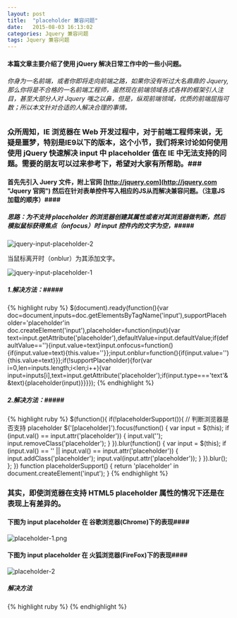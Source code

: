 ```yaml
---
layout: post
title:  "placeholder 兼容问题"
date:   2015-08-03 16:13:02
categories: Jquery 兼容问题
tags: Jquery 兼容问题
---
```



#### 本篇文章主要介绍了使用 jQuery 解决日常工作中的一些小问题。

###### 你身为一名前端，或者你即将走向前端之路，如果你没有听过大名鼎鼎的 Jquery,那么你将是不合格的一名前端工程师，虽然现在前端领域各式各样的框架引人注目，甚至大部分人对 Jquery 嗤之以鼻，但是，纵观前端领域，优质的前端屈指可数；所以本文针对合适的人解决合理的事情。

### 众所周知，IE 浏览器在 Web 开发过程中，对于前端工程师来说，无疑是噩梦，特别是IE9以下的版本，这个小节，我们将来讨论如何使用使用 jQuery 快速解决 input 中 placeholder 值在 IE 中无法支持的问题。需要的朋友可以过来参考下，希望对大家有所帮助。###


#### 首先先引入 Juery 文件，附上官网 [http://jquery.com](http://jquery.com "Jquery 官网") 然后在针对表单控件写入相应的JS从而解决兼容问题。（注意JS加载的顺序）####


##### 思路：为不支持 placeholder 的浏览器创建其属性或者对其浏览器做判断，然后模拟鼠标获得焦点（onfocus）时 input 控件内的文字为空，#####

![jquery-input-placeholder-2](http://i.imgur.com/u7NVU8M.jpg)

 当鼠标离开时（onblur）为其添加文字。

![jquery-input-placeholder-1](http://i.imgur.com/Pc9heDY.jpg) 

##### 1.解决方法：#####
{% highlight ruby %}
    $(document).ready(function(){var doc=document,inputs=doc.getElementsByTagName('input'),supportPlaceholder='placeholder'in doc.createElement('input'),placeholder=function(input){var text=input.getAttribute('placeholder'),defaultValue=input.defaultValue;if(defaultValue==''){input.value=text}input.onfocus=function(){if(input.value=text){this.value=''}};input.onblur=function(){if(input.value=''){this.value=text}}};if(!supportPlaceholder){for(var i=0,len=inputs.length;i<len;i++){var input=inputs[i],text=input.getAttribute('placeholder');if(input.type==='text'&&text){placeholder(input)}}}});
{% endhighlight %}

##### 2.解决方法：#####
{% highlight ruby %}
    $(function(){
    if(!placeholderSupport()){   // 判断浏览器是否支持 placeholder
    $('[placeholder]').focus(function() {
    var input = $(this);
    if (input.val() == input.attr('placeholder')) {
    input.val('');
    input.removeClass('placeholder');
    }
    }).blur(function() {
    var input = $(this);
    if (input.val() == '' || input.val() == input.attr('placeholder')) {
    input.addClass('placeholder');
    input.val(input.attr('placeholder'));
    }
    }).blur();
    };
    })
    function placeholderSupport() {
    return 'placeholder' in document.createElement('input');
    }
{% endhighlight %}

### 其实，即使浏览器在支持 HTML5 placeholder 属性的情况下还是在 表现上有差异的。 ###

#### 下图为 input placeholder 在 谷歌浏览器(Chrome)下的表现####

![placeholder-1.png](http://i.imgur.com/WV6NrGx.png)


#### 下图为 input placeholder 在 火狐浏览器(FireFox)下的表现####


![placeholder-2](http://i.imgur.com/VKgKGMh.png)


##### 解决方法

{% highlight ruby %}
    <style>
       input:-moz-placeholder { color: #999; }
       ::-webkit-input-placeholder { color:red }
    </style>
{% endhighlight %}


